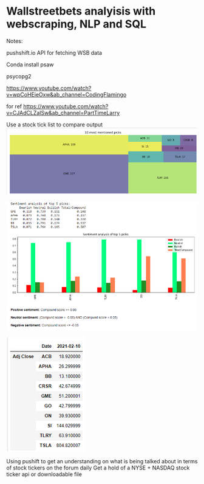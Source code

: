 # Wallstreetbets analyisis with webscraping, NLP and SQL

Notes: 

pushshift.io API for fetching WSB data

Conda install psaw

psycopg2

https://www.youtube.com/watch?v=wpCoHEieOxw&ab_channel=CodingFlamingo

for ref https://www.youtube.com/watch?v=CJAdCLZaISw&ab_channel=PartTimeLarry

Use a stock tick list to compare output
![](Reddit_treemap.png)

![](Reddit_sentiment.png)

![](ticker_prices.png)

Using pushift to get an understanding on what is being talked about in terms of stock tickers on the forum daily
Get a hold of a NYSE + NASDAQ stock ticker api or downloadable file

